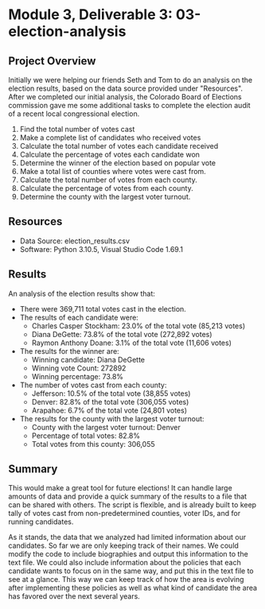 # Module 3, Deliverable 3: 03-election-analysis

## Project Overview
Initially we were helping our friends Seth and Tom to do an analysis on the election results, based on the data source provided under "Resources". After we completed our initial analysis, the Colorado Board of Elections commission gave me some additional tasks to complete the election audit of a recent local congressional election. 

1. Find the total number of votes cast
2. Make a complete list of candidates who received votes
3. Calculate the total number of votes each candidate received
4. Calculate the percentage of votes each candidate won
5. Determine the winner of the election based on popular vote
6. Make a total list of counties where votes were cast from.
7. Calculate the total number of votes from each county.
8. Calculate the percentage of votes from each county.
9. Determine the county with the largest voter turnout.

## Resources
- Data Source: election_results.csv
- Software: Python 3.10.5, Visual Studio Code 1.69.1

## Results
An analysis of the election results show that:
- There were 369,711 total votes cast in the election.
- The results of each candidate were:
    - Charles Casper Stockham: 23.0% of the total vote (85,213 votes)
    - Diana DeGette: 73.8% of the total vote (272,892 votes)
    - Raymon Anthony Doane: 3.1% of the total vote (11,606 votes)
- The results for the winner are:
    - Winning candidate: Diana DeGette
    - Winning vote Count: 272892
    - Winning percentage: 73.8%
- The number of votes cast from each county:
    - Jefferson: 10.5% of the total vote (38,855 votes)
    - Denver: 82.8% of the total vote (306,055 votes)
    - Arapahoe: 6.7% of the total vote (24,801 votes)
- The results for the county with the largest voter turnout:
    - County with the largest voter turnout: Denver
    - Percentage of total votes: 82.8%
    - Total votes from this county: 306,055

## Summary
This would make a great tool for future elections! It can handle large amounts of data and provide a quick summary of the results to a file that can be shared with others. The script is flexible, and is already built to keep tally of votes cast from non-predetermined counties, voter IDs, and for running candidates.

As it stands, the data that we analyzed had limited information about our candidates. So far we are only keeping track of their names. We could modify the code to include biographies and output this information to the text file. We could also include information about the policies that each candidate wants to focus on in the same way, and put this in the text file to see at a glance. This way we can keep track of how the area is evolving after implementing these policies as well as what kind of candidate the area has favored over the next several years.